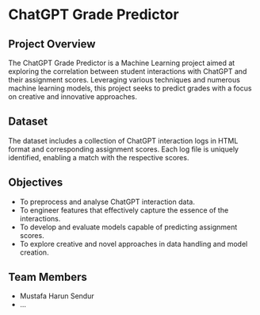 # ChatGPT Grade Predictor

## Project Overview
The ChatGPT Grade Predictor is a Machine Learning project aimed at exploring the correlation between student interactions with ChatGPT and their assignment scores. Leveraging various techniques and numerous machine learning models, this project seeks to predict grades with a focus on creative and innovative approaches.

## Dataset
The dataset includes a collection of ChatGPT interaction logs in HTML format and corresponding assignment scores. Each log file is uniquely identified, enabling a match with the respective scores.

## Objectives
- To preprocess and analyse ChatGPT interaction data.
- To engineer features that effectively capture the essence of the interactions.
- To develop and evaluate models capable of predicting assignment scores.
- To explore creative and novel approaches in data handling and model creation.

## Team Members
- Mustafa Harun Sendur
- ...
